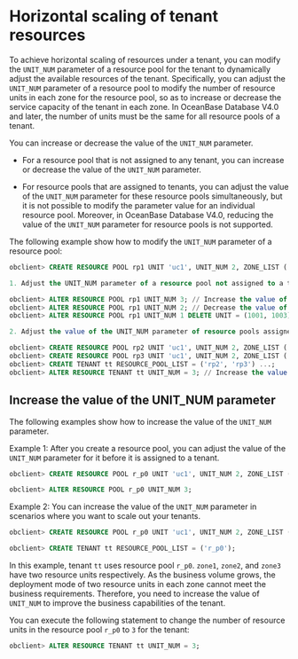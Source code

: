 # Horizontal scaling of tenant resources

To achieve horizontal scaling of resources under a tenant, you can modify the `UNIT_NUM` parameter of a resource pool for the tenant to dynamically adjust the available resources of the tenant. Specifically, you can adjust the `UNIT_NUM` parameter of a resource pool to modify the number of resource units in each zone for the resource pool, so as to increase or decrease the service capacity of the tenant in each zone. In OceanBase Database V4.0 and later, the number of units must be the same for all resource pools of a tenant.

You can increase or decrease the value of the `UNIT_NUM` parameter.

* For a resource pool that is not assigned to any tenant, you can increase or decrease the value of the `UNIT_NUM` parameter.

* For resource pools that are assigned to tenants, you can adjust the value of the `UNIT_NUM` parameter for these resource pools simultaneously, but it is not possible to modify the parameter value for an individual resource pool. Moreover, in OceanBase Database V4.0, reducing the value of the `UNIT_NUM` parameter for resource pools is not supported.

The following example show how to modify the `UNIT_NUM` parameter of a resource pool:

```sql
obclient> CREATE RESOURCE POOL rp1 UNIT 'uc1', UNIT_NUM 2, ZONE_LIST ('zone1', 'zone2');

1. Adjust the UNIT_NUM parameter of a resource pool not assigned to a tenant.

obclient> ALTER RESOURCE POOL rp1 UNIT_NUM 3; // Increase the value of the UNIT_NUM parameter.
obclient> ALTER RESOURCE POOL rp1 UNIT_NUM 2; // Decrease the value of the UNIT_NUM parameter.
obclient> ALTER RESOURCE POOL rp1 UNIT_NUM 1 DELETE UNIT = (1001, 1003); // Decrease the value of the UNIT_NUM parameter by deleting the specified resource units.

2. Adjust the value of the UNIT_NUM parameter of resource pools assigned to tenants.

obclient> CREATE RESOURCE POOL rp2 UNIT 'uc1', UNIT_NUM 2, ZONE_LIST ('zone1', 'zone2');
obclient> CREATE RESOURCE POOL rp3 UNIT 'uc1', UNIT_NUM 2, ZONE_LIST ('zone3');
obclient> CREATE TENANT tt RESOURCE_POOL_LIST = ('rp2', 'rp3') ...;
obclient> ALTER RESOURCE TENANT tt UNIT_NUM = 3; // Increase the value of the UNIT_NUM parameter for two resource pools.
```

## Increase the value of the UNIT_NUM parameter

The following examples show how to increase the value of the `UNIT_NUM` parameter.

Example 1: After you create a resource pool, you can adjust the value of the `UNIT_NUM` parameter for it before it is assigned to a tenant.

```sql
obclient> CREATE RESOURCE POOL r_p0 UNIT 'uc1', UNIT_NUM 2, ZONE_LIST ('zone1', 'zone2', 'zone3');

obclient> ALTER RESOURCE POOL r_p0 UNIT_NUM 3;
```

Example 2: You can increase the value of the `UNIT_NUM` parameter in scenarios where you want to scale out your tenants.

```sql
obclient> CREATE RESOURCE POOL r_p0 UNIT 'uc1', UNIT_NUM 2, ZONE_LIST ('zone1', 'zone2', 'zone3');

obclient> CREATE TENANT tt RESOURCE_POOL_LIST = ('r_p0');
```

In this example, tenant `tt` uses resource pool `r_p0`. `zone1`, `zone2`, and `zone3` have two resource units respectively. As the business volume grows, the deployment mode of two resource units in each zone cannot meet the business requirements. Therefore, you need to increase the value of `UNIT_NUM` to improve the business capabilities of the tenant.

You can execute the following statement to change the number of resource units in the resource pool `r_p0` to `3` for the tenant:

```sql
obclient> ALTER RESOURCE TENANT tt UNIT_NUM = 3;
```
